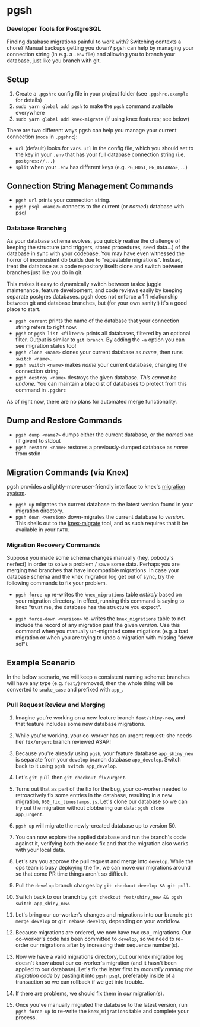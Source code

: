 # pgsh
### Developer Tools for PostgreSQL
Finding database migrations painful to work with? Switching contexts a chore? Manual backups getting you down? pgsh can help by managing your connection string (in e.g. a `.env` file) and allowing you to branch your database, just like you branch with git.

## Setup
1. Create a `.pgshrc` config file in your project folder (see `.pgshrc.example` for details)
2. `sudo yarn global add pgsh` to make the `pgsh` command available everywhere
3. `sudo yarn global add knex-migrate` (if using knex features; see below)

There are two different ways pgsh can help you manage your current connection (`mode` in `.pgshrc`):
* `url` (default) looks for `vars.url` in the config file, which you should set to the key in your `.env` that has your full database connection string (i.e. `postgres://...`)
* `split` when your `.env` has different keys (e.g. `PG_HOST`, `PG_DATABASE`, ...)

## Connection String Management Commands
* `pgsh url` prints your connection string.
* `pgsh psql <name?>` connects to the current (or *name*d) database with psql

### Database Branching
As your database schema evolves, you quickly realise the challenge of keeping the structure (and triggers, stored procedures, seed data...) of the database in sync with your codebase. You may have even witnessed the horror of inconsistent db builds due to "repeatable migrations". Instead, treat the database as a code repository itself: clone and switch between branches just like you do in git.

This makes it easy to dynamically switch between tasks: juggle maintenance, feature development, and code reviews easily by keeping  separate postgres databases. pgsh does not enforce a 1:1 relationship between git and database branches, but (for your own sanity!) it's a good place to start.

* `pgsh current` prints the name of the database that your connection string refers to right now.
* `pgsh` or `pgsh list <filter?>` prints all databases, filtered by an optional filter. Output is similar to `git branch`. By adding the `-a` option you can see migration status too!
* `pgsh clone <name>` clones your current database as *name*, then runs `switch <name>`.
* `pgsh switch <name>` makes *name* your current database, changing the connection string.
* `pgsh destroy <name>` destroys the given database. *This cannot be undone.* You can maintain a blacklist of databases to protect from this command in `.pgshrc`

As of right now, there are no plans for automated merge functionality.

## Dump and Restore Commands
* `pgsh dump <name?>` dumps either the current database, or the *name*d one (if given) to stdout
* `pgsh restore <name>` restores a previously-dumped database as *name* from stdin

## Migration Commands (via Knex)
pgsh provides a slightly-more-user-friendly interface to knex's [migration system](https://knexjs.org/#Migrations).

* `pgsh up` migrates the current database to the latest version found in your migration directory.
* `pgsh down <version>` down-migrates the current database to *version*. This shells out to the [knex-migrate](https://github.com/sheerun/knex-migrate) tool, and as such requires that it be available in your `PATH`.

### Migration Recovery Commands
Suppose you made some schema changes manually (hey, pobody's nerfect) in order to solve a problem / save some data. Perhaps you are merging two branches that have incompatible migrations. In case your database schema and the knex migration log get out of sync, try the following commands to fix your problem.

* `pgsh force-up` re-writes the `knex_migrations` table *entirely* based on your migration directory. In effect, running this command is saying to knex "trust me, the database has the structure you expect".

* `pgsh force-down <version>` re-writes the `knex_migrations` table to not include the record of any migration past the given *version*. Use this command when you manually un-migrated some migations (e.g. a bad migration or when you are trying to undo a migration with missing "down sql").

## Example Scenario
In the below scenario, we will keep a consistent naming scheme: branches will have any type (e.g. `feat/`) removed, then the whole thing will be converted to `snake_case` and prefixed with `app_`.

### Pull Request Review and Merging

1. Imagine you're working on a new feature branch `feat/shiny-new`, and that feature includes some new database migrations.

2. While you're working, your co-worker has an urgent request: she needs her `fix/urgent` branch reviewed ASAP!

3. Because you're already using `pgsh`, your feature database `app_shiny_new` is separate from your `develop` branch database `app_develop`. Switch back to it using `pgsh switch app_develop`.

4. Let's `git pull` then `git checkout fix/urgent`.

5. Turns out that as part of the fix for the bug, your co-worker needed to retroactively fix some entries in the database, resulting in a new migration, `050_fix_timestamps.js`. Let's clone our database so we can try out the migration without clobbering our data: `pgsh clone app_urgent`.

6. `pgsh up` will migrate the newly-created database up to version 50.

7. You can now explore the applied database and run the branch's code against it, verifying both the code fix and that the migration also works with your local data.

8. Let's say you approve the pull request and merge into `develop`. While the ops team is busy deploying the fix, we can move our migrations around so that come PR time things aren't so difficult.

9. Pull the `develop` branch changes by `git checkout develop && git pull`.

10. Switch back to our branch by `git checkout feat/shiny_new && pgsh switch app_shiny_new`.

11. Let's bring our co-worker's changes and migrations into our branch: `git merge develop` or `git rebase develop`, depending on your workflow.

12. Because migrations are ordered, we now have two `050_` migrations. Our co-worker's code has been committed to `develop`, so we need to re-order our migrations after by increasing their sequence number(s).

13. Now we have a valid migrations directory, but our knex migration log doesn't know about our co-worker's migration (and it hasn't been applied to our database). Let's fix the latter first by *manually running the migration code* by pasting it into `pgsh psql`, preferably inside of a transaction so we can rollback if we get into trouble.

14. If there are problems, we should fix them in *our* migration(s).

15. Once you've manually migrated the database to the latest version, run `pgsh force-up` to re-write the `knex_migrations` table and complete your process.
